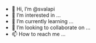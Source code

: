 - 👋 Hi, I’m @svalapi
- 👀 I’m interested in ...
- 🌱 I’m currently learning ...
- 💞️ I’m looking to collaborate on ...
- 📫 How to reach me ...

<!---
svalapi/svalapi is a ✨ special ✨ repository because its `README.md` (this file) appears on your GitHub profile.
You can click the Preview link to take a look at your changes.
--->
